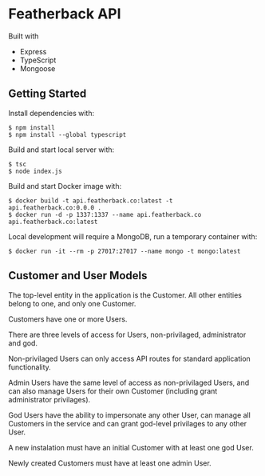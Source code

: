 Featherback API
===============

Built with

* Express
* TypeScript
* Mongoose

Getting Started
---------------

Install dependencies with:

```
$ npm install
$ npm install --global typescript
```

Build and start local server with:

```
$ tsc
$ node index.js
```

Build and start Docker image with:

```
$ docker build -t api.featherback.co:latest -t api.featherback.co:0.0.0 .
$ docker run -d -p 1337:1337 --name api.featherback.co api.featherback.co:latest
```

Local development will require a MongoDB, run a temporary container with:

```
$ docker run -it --rm -p 27017:27017 --name mongo -t mongo:latest
```

Customer and User Models
------------------------

The top-level entity in the application is the Customer. All other entities belong to one, and only one Customer.

Customers have one or more Users.

There are three levels of access for Users, non-privilaged, administrator and god.

Non-privilaged Users can only access API routes for standard application functionality.

Admin Users have the same level of access as non-privilaged Users, and can also manage Users for their own Customer (including grant administrator privilages).

God Users have the ability to impersonate any other User, can manage all Customers in the service and can grant god-level privilages to any other User.

A new instalation must have an initial Customer with at least one god User.

Newly created Customers must have at least one admin User.
